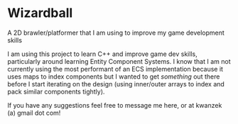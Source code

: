 # Wizardball
A 2D brawler/platformer that I am using to improve my game development skills

I am using this project to learn C++ and improve game dev skills, particularly around learning Entity Component Systems.
I know that I am not currently using the most performant of an ECS implementation because it uses maps to index components
but I wanted to get <i>something</i> out there before I start iterating on the design (using inner/outer arrays to index
and pack similar components tightly).

If you have any suggestions feel free to message me here, or at kwanzek (a) gmail dot com!